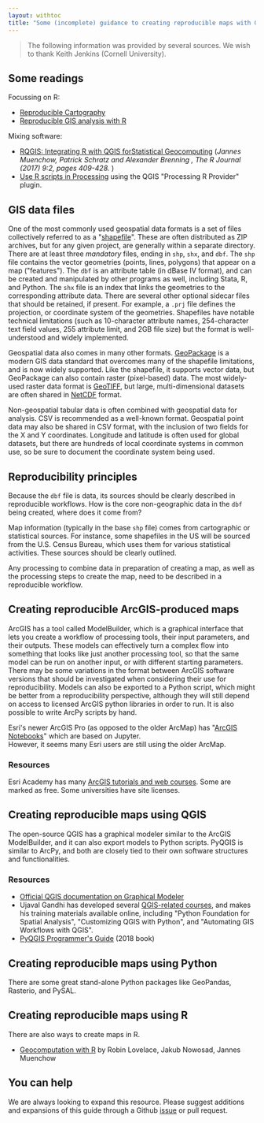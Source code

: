 ```yaml
---
layout: withtoc
title: "Some (incomplete) guidance to creating reproducible maps with GIS software"
---
```


> The following information was provided by several sources. We wish to thank Keith Jenkins (Cornell University).

## Some readings

Focussing on R:

- [Reproducible Cartography](https://riatelab.github.io/ReproducibleCartography/paper/paper.html) 
- [Reproducible GIS analysis with R](https://staff.washington.edu/phurvitz/r_gis/)

Mixing software:

- [RQGIS: Integrating R with QGIS forStatistical Geocomputing](https://journal.r-project.org/archive/2017/RJ-2017-067/RJ-2017-067.pdf) (*Jannes Muenchow, Patrick Schratz and Alexander Brenning , The R Journal (2017) 9:2, pages 409-428.* )
- [Use R scripts in Processing](https://docs.qgis.org/3.16/en/docs/training_manual/processing/r_intro.html) using the QGIS "Processing R Provider" plugin.

## GIS data files

One of the most commonly used geospatial data formats is a set of files collectively referred to as a "[shapefile](https://en.wikipedia.org/wiki/Shapefile)".  These are often distributed as ZIP archives, but for any given project, are generally within a separate directory. There are at least three *mandatory* files, ending in `shp`, `shx`, and `dbf`.  The `shp` file contains the vector geometries (points, lines, polygons) that appear on a map ("features").  The `dbf` is an attribute table (in dBase IV format), and can be created and manipulated by other programs as well, including Stata, R, and Python.  The `shx` file is an index that links the geometries to the corresponding attribute data.  There are several other optional sidecar files that should be retained, if present.  For example, a `.prj` file defines the projection, or coordinate system of the geometries.  Shapefiles have notable technical limitations (such as 10-character attribute names, 254-character text field values, 255 attribute limit, and 2GB file size) but the format is well-understood and widely implemented.

Geospatial data also comes in many other formats.  [GeoPackage](https://www.geopackage.org/) is a modern GIS data standard that overcomes many of the shapefile limitations, and is now widely supported.  Like the shapefile, it supports vector data, but GeoPackage can also contain raster (pixel-based) data.  The most widely-used raster data format is [GeoTIFF](https://en.wikipedia.org/wiki/GeoTIFF), but large, multi-dimensional datasets are often shared in [NetCDF](https://en.wikipedia.org/wiki/NetCDF) format.

Non-geospatial tabular data is often combined with geospatial data for analysis.  CSV is recommended as a well-known format.  Geospatial point data may also be shared in CSV format, with the inclusion of two fields for the X and Y coordinates.  Longitude and latitude is often used for global datasets, but there are hundreds of local coordinate systems in common use, so be sure to document the coordinate system being used.

## Reproducibility principles

Because the `dbf` file is data, its sources should be clearly described in reproducible workflows. How is the core non-geographic data in the `dbf` being created, where does it come from? 

Map information (typically in the base `shp` file) comes from cartographic or statistical sources. For instance, some shapefiles in the US will be sourced from the U.S. Census Bureau, which uses them for various statistical activities. These sources should be clearly outlined.

Any processing to combine data in preparation of creating a map, as well as the processing steps to create the map, need to be described in a reproducible workflow.


## Creating reproducible ArcGIS-produced maps

ArcGIS has a tool called ModelBuilder, which is a graphical
interface that lets you create a workflow of processing tools, their
input parameters, and their outputs.  These models can effectively
turn a complex flow into something that looks like just another
processing tool, so that the same model can be run on another input,
or with different starting parameters.  There may be some variations in
the format between ArcGIS software versions that should be
investigated when considering their use for reproducibility.  Models
can also be exported to a Python script, which might be better from a
reproducibility perspective, although they will still depend on access
to licensed ArcGIS python libraries in order to run.  It is also
possible to write ArcPy scripts by hand.

Esri's newer ArcGIS Pro (as opposed to the
older ArcMap) has "[ArcGIS Notebooks](https://pro.arcgis.com/en/pro-app/arcpy/get-started/pro-notebooks.htm)" which are based on Jupyter.  
However, it seems many Esri users are still using the older ArcMap.

### Resources

Esri Academy has many [ArcGIS tutorials and web courses](https://www.esri.com/training/catalog/search/).  Some are
marked as free.  Some universities have site licenses.  

## Creating reproducible maps using QGIS

The open-source QGIS has a graphical modeler similar to the ArcGIS
ModelBuilder, and it can also export models to Python scripts.  PyQGIS
is similar to ArcPy, and both are closely tied to their own software
structures and functionalities.  

### Resources

- [Official QGIS documentation on Graphical Modeler](https://docs.qgis.org/3.10/en/docs/user_manual/processing/modeler.html)
- Ujaval Gandhi has developed several [QGIS-related courses](https://courses.spatialthoughts.com/), and makes
his training materials available online, including "Python Foundation
for Spatial Analysis", "Customizing QGIS with Python", and "Automating
GIS Workflows with QGIS".
- [PyQGIS Programmer's Guide](https://locatepress.com/ppg3) (2018 book)


## Creating reproducible maps using Python

There are  some great
stand-alone Python packages like GeoPandas, Rasterio, and PySAL.

## Creating reproducible maps using R

There are also ways to create maps in R.

- [Geocomputation with R](https://geocompr.robinlovelace.net/) by Robin Lovelace, Jakub Nowosad, Jannes Muenchow

## You can help

We are always looking to expand this resource. Please suggest additions and expansions of this guide through a Github [issue](https://github.com/social-science-data-editors/guidance/issues/new/choose) or pull request.

